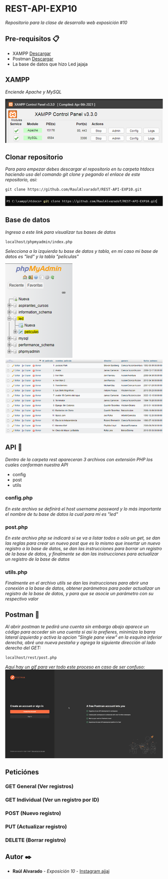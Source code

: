 # REST-API-EXP10
_Repositorio para la clase de desarrollo web exposición #10_

## Pre-requisitos 📋
- XAMPP [Descargar](https://www.apachefriends.org/es/download.html)
- Postman [Descargar](https://www.postman.com/downloads/)
- La base de datos que hizo Led jajaja

## XAMPP
_Enciende Apache y MySQL_

![XAMPP](https://github.com/RaulAlvaradoT/REST-API-EXP10/blob/main/Imagenes/XAMPP.png)

## Clonar repositorio
_Para para empezar debes descargar el repositorio en tu carpeta htdocs haciendo uso del comando git clone y pegando el enlace de este repositorio, asi:_

```
git clone https://github.com/RaulAlvaradoT/REST-API-EXP10.git
```

![Ejemplo](https://github.com/RaulAlvaradoT/REST-API-EXP10/blob/main/Imagenes/gitclone.png)

## Base de datos
_Ingresa a este link para visualizar tus bases de datos_
```
localhost/phpmyadmin/index.php
```
_Selecciona a la izquierda tu base de datos y tabla, en mi caso mi base de datos es "led" y la tabla "peliculas"_

![BD](https://github.com/RaulAlvaradoT/REST-API-EXP10/blob/main/Imagenes/BD.png)
<img src="https://github.com/RaulAlvaradoT/REST-API-EXP10/blob/main/Imagenes/tabla.png" alt="tabla" width="650">

## API 🔧

_Dentro de la carpeta rest apareceran 3 archivos con extensión PHP los cuales conforman nuestra API_
- config
- post
- utils

### config.php
_En este archivo se definirá el host username password y lo más importante el nombre de tu base de datos la cual para mi es "led"_

### post.php
_En este archivo php se indicará si se va a listar todos o sólo un get, se dan las reglas para crear un nuevo post que es lo mismo que insertar un nuevo registro a la base de datos, se dan las instrucciones para borrar un registro de la base de datos, y finalmente se dan las instrucciones para actualizar un registro de la base de datos_

### utils.php
_Finalmente en el archivo utils se dan las instrucciones para abrir una conexión a la base de datos, obtener parámetros para poder actualizar un registro de la base de datos, y para que se asocie un parámetro con su respectivo valor_

## Postman :email:
_Al abrir postman te pedirá una cuenta sin embargo abajo aparece un código para acceder sin una cuenta si asi lo prefieres, minimiza la barra lateral izquierda y activa la opcion "Single pane view" en la esquina inferior derecha, abré una nueva pestaña y agrega la siguiente dirección al lado derecho del GET:_
```
localhost/rest/post.php
```

_Aquí hay un gif para ver todo este proceso en caso de ser confuso:_
<img src="https://github.com/RaulAlvaradoT/REST-API-EXP10/blob/main/Imagenes/gif.gif" alt="gif">

## Peticiónes
### GET General (Ver registros)
### GET Individual (Ver un registro por ID)
### POST (Nuevo registro)
### PUT (Actualizar registro)
### DELETE (Borrar registro)

## Autor ✒️
* **Raúl Alvarado** - *Exposición 10* - [Instagram ajjaj](https://www.instagram.com/raulalvarado.jpg/)

